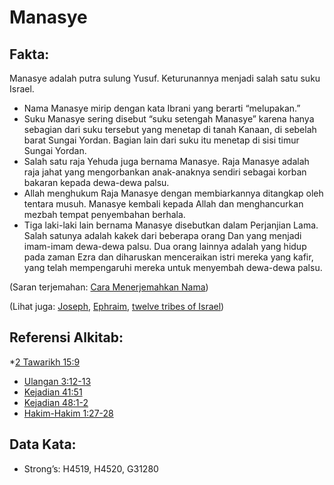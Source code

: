 # Manasye

## Fakta:

Manasye adalah putra sulung Yusuf. Keturunannya menjadi salah satu suku Israel.

* Nama Manasye mirip dengan kata Ibrani yang berarti “melupakan.”
* Suku Manasye sering disebut “suku setengah Manasye” karena hanya sebagian dari suku tersebut yang menetap di tanah Kanaan, di sebelah barat Sungai Yordan. Bagian lain dari suku itu menetap di sisi timur Sungai Yordan.
* Salah satu raja Yehuda juga bernama Manasye. Raja Manasye adalah raja jahat yang mengorbankan anak-anaknya sendiri sebagai korban bakaran kepada dewa-dewa palsu.
* Allah menghukum Raja Manasye dengan membiarkannya ditangkap oleh tentara musuh. Manasye kembali kepada Allah dan menghancurkan mezbah tempat penyembahan berhala.
* Tiga laki-laki lain bernama Manasye disebutkan dalam Perjanjian Lama. Salah satunya adalah kakek dari beberapa orang Dan yang menjadi imam-imam dewa-dewa palsu. Dua orang lainnya adalah yang hidup pada zaman Ezra dan diharuskan menceraikan istri mereka yang kafir, yang telah mempengaruhi mereka untuk menyembah dewa-dewa palsu.

(Saran terjemahan: [Cara Menerjemahkan Nama](rc://en/ta/man/translate/translate-names))

(Lihat juga: [Joseph](../names/josephot.md), [Ephraim](../names/ephraim.md), [twelve tribes of Israel](../other/12tribesofisrael.md))

## Referensi Alkitab:

*[2 Tawarikh 15:9](rc://en/tn/help/2ch/15/09)
* [Ulangan 3:12-13](rc://en/tn/help/deu/03/12)
* [Kejadian 41:51](rc://en/tn/help/gen/41/51)
* [Kejadian 48:1-2](rc://en/tn/help/gen/48/01)
* [Hakim-Hakim 1:27-28](rc://en/tn/help/jdg/01/27)

## Data Kata:

* Strong’s: H4519, H4520, G31280
